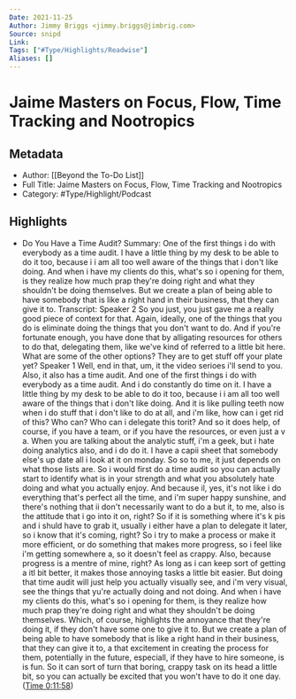 ```yaml
---
Date: 2021-11-25
Author: Jimmy Briggs <jimmy.briggs@jimbrig.com>
Source: snipd
Link: 
Tags: ["#Type/Highlights/Readwise"]
Aliases: []
---
```

# Jaime Masters on Focus, Flow, Time Tracking and Nootropics

## Metadata
- Author: [[Beyond the To-Do List]]
- Full Title: Jaime Masters on Focus, Flow, Time Tracking and Nootropics
- Category: #Type/Highlight/Podcast

## Highlights
- Do You Have a Time Audit?
  Summary:
  One of the first things i do with everybody as a time audit. I have a little thing by my desk to be able to do it too, because i i am all too well aware of the things that i don't like doing. And when i have my clients do this, what's so i opening for them, is they realize how much prap they're doing right and what they shouldn't be doing themselves. But we create a plan of being able to have somebody that is like a right hand in their business, that they can give it to.
  Transcript:
  Speaker 2
  So you just, you just gave me a really good piece of context for that. Again, ideally, one of the things that you do is eliminate doing the things that you don't want to do. And if you're fortunate enough, you have done that by alligating resources for others to do that, delegating them, like we've kind of referred to a little bit here. What are some of the other options? They are to get stuff off your plate yet?
  Speaker 1
  Well, end in that, um, it the video serioes i'll send to you. Also, it also has a time audit. And one of the first things i do with everybody as a time audit. And i do constantly do time on it. I have a little thing by my desk to be able to do it too, because i i am all too well aware of the things that i don't like doing. And it is like pulling teeth now when i do stuff that i don't like to do at all, and i'm like, how can i get rid of this? Who can? Who can i delegate this torit? And so it does help, of course, if you have a team, or if you have the resources, or even just a v a. When you are talking about the analytic stuff, i'm a geek, but i hate doing analytics also, and i do do it. I have a capii sheet that somebody else's up date all i look at it on monday. So so to me, it just depends on what those lists are. So i would first do a time audit so you can actually start to identify what is in your strength and what you absolutely hate doing and what you actually enjoy. And because il, yes, it's not like i do everything that's perfect all the time, and i'm super happy sunshine, and there's nothing that ii don't necessarily want to do a but it, to me, also is the attitude that i go into it on, right? So if it is something where it's k pis and i shuld have to grab it, usually i either have a plan to delegate it later, so i know that it's coming, right? So i try to make a process or make it more efficient, or do something that makes more progress, so i feel like i'm getting somewhere a, so it doesn't feel as crappy. Also, because progress is a mentre of mine, right? As long as i can keep sort of getting a itl bit better, it makes those annoying tasks a little bit easier. But doing that time audit will just help you actually visually see, and i'm very visual, see the things that yu're actually doing and not doing. And when i have my clients do this, what's so i opening for them, is they realize how much prap they're doing right and what they shouldn't be doing themselves. Which, of course, highlights the annoyance that they're doing it, if they don't have some one to give it to. But we create a plan of being able to have somebody that is like a right hand in their business, that they can give it to, a that excitement in creating the process for them, potentially in the future, especiall, if they have to hire someone, is is fun. So it can sort of turn that boring, crappy task on its head a little bit, so you can actually be excited that you won't have to do it one day. ([Time 0:11:58](https://share.snipd.com/snip/afef2f78-66a1-45e3-ad50-c044c8f6efba))
